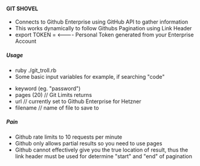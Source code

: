 #### GIT SHOVEL 

* Connects to Github Enterprise using GitHub API to gather information
* This works dynamically to follow Githubs Pagination using Link Header
* export TOKEN =     <---- Personal Token generated from your Enterprise Account

##### Usage
* ruby ./git_troll.rb
* Some basic input variables for example, if searching "code"
- keyword (eg. "password")
- pages (20)  // Git Limits returns 
- url  // currently set to Github Enterprise for Hetzner
- filename // name of file to save to

##### Pain
-  Github rate limits to 10 requests per minute
-  Github only allows partial results so you need to use pages
-  Github cannot effectively give you the true location of result, thus the link header must be used for determine "start" and "end" of pagination
